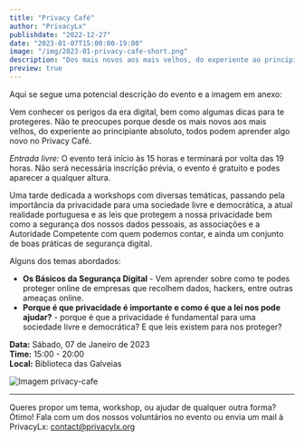 ```yaml
---
title: "Privacy Café"
author: "PrivacyLx"
publishdate: "2022-12-27"
date: "2023-01-07T15:00:00-19:00"
image: "/img/2023-01-privacy-cafe-short.png"
description: "Dos mais novos aos mais velhos, do experiente ao principiante absoluto, todos podem aprender algo novo no Privacy Café. Traz o teu portátil, smartphone ou tablet e deixa os voluntários ajudarem-te a proteger os teus dados pessoais e dispositivos."
preview: true
---
```




Aqui se segue uma potencial descrição do evento e a imagem em anexo:

Vem conhecer os perigos da era digital, bem como algumas dicas para te protegeres. Não te preocupes porque desde os mais novos aos mais velhos, do experiente ao principiante absoluto, todos podem aprender algo novo no Privacy Café.

*Entrada livre:* O evento terá início às 15 horas e terminará por volta das 19 horas. Não será necessária inscrição prévia, o evento é gratuito e podes aparecer a qualquer altura.

Uma tarde dedicada a workshops com diversas temáticas, passando pela importância da privacidade para uma sociedade livre e democrática, a atual realidade portuguesa e as leis que protegem a nossa privacidade bem como a segurança dos nossos dados pessoais, as associações e a Autoridade Competente com quem podemos contar, e ainda um conjunto de boas práticas de segurança digital.

Alguns dos temas abordados:

  - **Os Básicos da Segurança Digital** - Vem aprender sobre como te podes proteger online de empresas que recolhem dados, hackers, entre outras ameaças online.
  - **Porque é que privacidade é importante e como é que a lei nos pode ajudar?** - porque é que a privacidade é fundamental para uma sociedade livre e democrática? E que leis existem para nos proteger?



**Data:** Sábado, 07 de Janeiro de 2023\
**Time:** 15:00 - 20:00\
**Local:** Biblioteca das Galveias


![Imagem privacy-cafe](/img/2023-01-privacy-cafe.png)

---

Queres propor um tema, workshop, ou ajudar de qualquer outra forma? Ótimo!
Fala com um dos nossos voluntários no evento ou envia um mail à PrivacyLx: contact@privacylx.org
